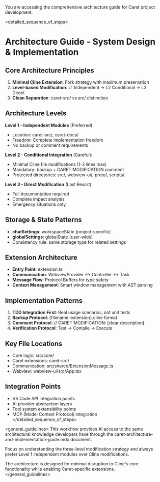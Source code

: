 You are accessing the comprehensive architecture guide for Caret project development.

<detailed_sequence_of_steps>
# Architecture Guide - System Design & Implementation

## Core Architecture Principles
1. **Minimal Cline Extension**: Fork strategy with maximum preservation
2. **Level-based Modification**: L1 Independent → L2 Conditional → L3 Direct
3. **Clean Separation**: caret-src/ vs src/ distinction

## Architecture Levels
**Level 1 - Independent Modules** (Preferred):
- Location: caret-src/, caret-docs/
- Freedom: Complete implementation freedom
- No backup or comment requirements

**Level 2 - Conditional Integration** (Careful):
- Minimal Cline file modifications (1-3 lines max)
- Mandatory: backup + CARET MODIFICATION comment
- Protected directories: src/, webview-ui/, proto/, scripts/

**Level 3 - Direct Modification** (Last Resort):
- Full documentation required
- Complete impact analysis
- Emergency situations only

## Storage & State Patterns
- **chatSettings**: workspaceState (project-specific)
- **globalSettings**: globalState (user-wide)
- Consistency rule: same storage type for related settings

## Extension Architecture
- **Entry Point**: extension.ts
- **Communication**: WebviewProvider ↔ Controller ↔ Task
- **Message Flow**: Protocol Buffers for type safety
- **Context Management**: Smart window management with AST parsing

## Implementation Patterns
1. **TDD Integration First**: Real usage scenarios, not unit tests
2. **Backup Protocol**: {filename-extension}.cline format
3. **Comment Protocol**: // CARET MODIFICATION: [clear description]
4. **Verification Protocol**: Test → Compile → Execute

## Key File Locations
- Core logic: src/core/
- Caret extensions: caret-src/
- Communication: src/shared/ExtensionMessage.ts
- Webview: webview-ui/src/App.tsx

## Integration Points
- VS Code API integration points
- AI provider abstraction layers
- Tool system extensibility points
- MCP (Model Context Protocol) integration
</detailed_sequence_of_steps>

<general_guidelines>
This workflow provides AI access to the same architectural knowledge developers have through the caret-architecture-and-implementation-guide.mdx document.

Focus on understanding the three-level modification strategy and always prefer Level 1 independent modules over Cline modifications.

The architecture is designed for minimal disruption to Cline's core functionality while enabling Caret-specific extensions.
</general_guidelines>